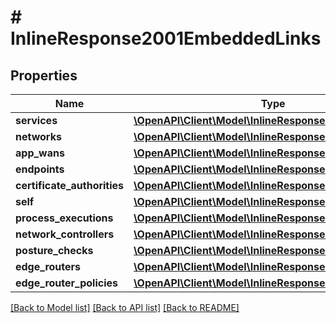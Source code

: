# # InlineResponse2001EmbeddedLinks

## Properties

Name | Type | Description | Notes
------------ | ------------- | ------------- | -------------
**services** | [**\OpenAPI\Client\Model\InlineResponse200LinksSelf**](InlineResponse200LinksSelf.md) |  | 
**networks** | [**\OpenAPI\Client\Model\InlineResponse200LinksNetwork**](InlineResponse200LinksNetwork.md) |  | 
**app_wans** | [**\OpenAPI\Client\Model\InlineResponse200LinksSelf**](InlineResponse200LinksSelf.md) |  | 
**endpoints** | [**\OpenAPI\Client\Model\InlineResponse200LinksSelf**](InlineResponse200LinksSelf.md) |  | 
**certificate_authorities** | [**\OpenAPI\Client\Model\InlineResponse200LinksSelf**](InlineResponse200LinksSelf.md) |  | 
**self** | [**\OpenAPI\Client\Model\InlineResponse200LinksSelf**](InlineResponse200LinksSelf.md) |  | 
**process_executions** | [**\OpenAPI\Client\Model\InlineResponse200LinksNetwork**](InlineResponse200LinksNetwork.md) |  | 
**network_controllers** | [**\OpenAPI\Client\Model\InlineResponse200LinksSelf**](InlineResponse200LinksSelf.md) |  | 
**posture_checks** | [**\OpenAPI\Client\Model\InlineResponse200LinksSelf**](InlineResponse200LinksSelf.md) |  | 
**edge_routers** | [**\OpenAPI\Client\Model\InlineResponse200LinksSelf**](InlineResponse200LinksSelf.md) |  | 
**edge_router_policies** | [**\OpenAPI\Client\Model\InlineResponse200LinksSelf**](InlineResponse200LinksSelf.md) |  | 

[[Back to Model list]](../../README.md#documentation-for-models) [[Back to API list]](../../README.md#documentation-for-api-endpoints) [[Back to README]](../../README.md)


